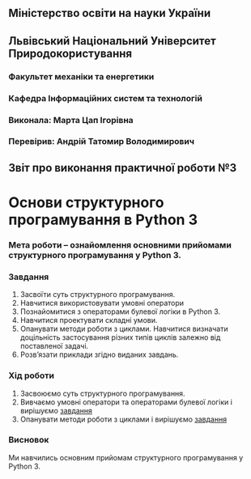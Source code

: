 ## Міністерство освіти на науки України
## Львівський Національний Університет Природокористування
### Факультет механіки та енергетики
### Кафедра Інформаційних систем та технологій
### Виконала: Марта Цап Ігорівна
### Перевірив: Андрій Татомир Володимирович

## Звіт про виконання практичної роботи №3
# Основи структурного програмування в Python 3

### Мета роботи – ознайомлення основними прийомами структурного програмування у Python 3.

### Завдання
1. Засвоїти суть структурного програмування.
2. Навчитися використовувати умовні оператори
3. Познайомитися з операторами булевої логіки в Python 3.
4. Навчитися проектувати складні умови.
5. Опанувати методи роботи з циклами. Навчитися визначати доцільність застосування різних типів циклів залежно від поставленої задачі.
6. Розв’язати приклади згідно виданих завдань.

### Хід роботи
1. Засвоюємо суть структурного програмування.
2. Вивчаємо умовні оператори та операторами булевої логіки і вирішуємо [завдання](./conditions.py)
3. Опанувати методи роботи з циклами і вирішуємо [завдання](./loops.py)

### Висновок
Ми навчились основним прийомам структурного програмування у Python 3.